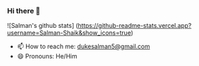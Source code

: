 ### Hi there 👋

![Salman's github stats]
(https://github-readme-stats.vercel.app?username=Salman-Shaik&show_icons=true)
- 📫 How to reach me: dukesalman5@gmail.com
- 😄 Pronouns: He/Him
